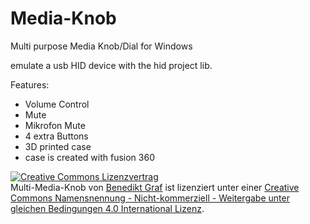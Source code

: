 # Media-Knob

Multi purpose Media Knob/Dial for Windows

emulate a usb HID device with the hid project lib.


Features:
- Volume Control
- Mute
- Mikrofon Mute
- 4 extra Buttons
- 3D printed case
- case is created with fusion 360



<a rel="license" href="http://creativecommons.org/licenses/by-nc-sa/4.0/"><img alt="Creative Commons Lizenzvertrag" style="border-width:0" src="https://i.creativecommons.org/l/by-nc-sa/4.0/88x31.png" /></a><br /><span xmlns:dct="http://purl.org/dc/terms/" href="http://purl.org/dc/dcmitype/Dataset" property="dct:title" rel="dct:type">Multi-Media-Knob</span> von <a xmlns:cc="http://creativecommons.org/ns#" href="https://github.com/Krijf/Multi-Media-Knob" property="cc:attributionName" rel="cc:attributionURL">Benedikt Graf</a> ist lizenziert unter einer <a rel="license" href="http://creativecommons.org/licenses/by-nc-sa/4.0/">Creative Commons Namensnennung - Nicht-kommerziell - Weitergabe unter gleichen Bedingungen 4.0 International Lizenz</a>.
